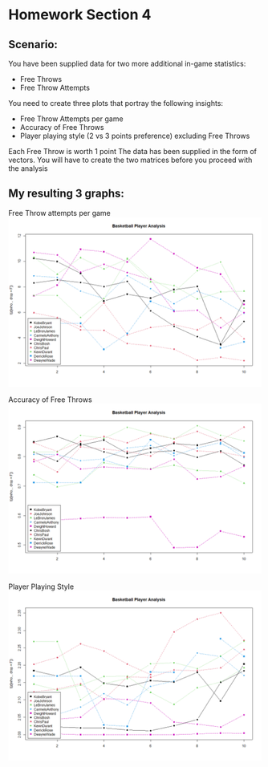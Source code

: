 # Homework Section 4

## **Scenario:**
You have been supplied data for two more additional in-game statistics:

* Free Throws
* Free Throw Attempts

You need to create three plots that portray the following insights:

* Free Throw Attempts per game
* Accuracy of Free Throws
* Player playing style (2 vs 3 points preference) excluding Free Throws

Each Free Throw is worth 1 point
The data has been supplied in the form of vectors. You will have to create the two
matrices before you proceed with the analysis

## **My resulting 3 graphs**:
Free Throw attempts per game
![Alt text](../img/5f878a91-1398-4798-ad04-8ab9914f9b27.png)

Accuracy of Free Throws
![Alt text](../img/6c00fb33-b86c-4eff-a4a7-456e4faa52f9.png)

Player Playing Style
![Alt text](../img/56f39631-2bef-46f9-8866-0a142fe06fb4.png)